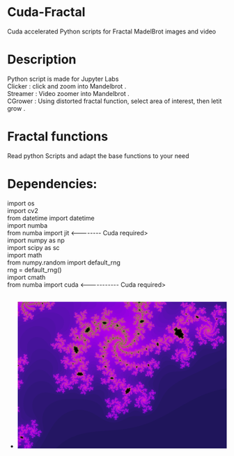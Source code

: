 # Cuda-Fractal
 Cuda accelerated Python scripts for Fractal MadelBrot images and video<br>

# Description
 Python script is made for Jupyter Labs<BR>
Clicker : click and zoom into Mandelbrot .<BR>
Streamer : Video zoomer into Mandelbrot .<BR>
CGrower : Using distorted fractal function, select area of interest, then letit grow .<BR>
# Fractal functions
Read python Scripts and adapt the base functions to your need<br>
# Dependencies:
import os <br>
import cv2 <br>
from datetime import datetime <br>
import numba <br>
from numba import jit  <-------- Cuda required> <br>
import numpy as np <br>
import scipy as sc <br>
import math <br>
from numpy.random import default_rng <br>
rng = default_rng() <br>
import cmath <br>
from numba import cuda <----------- Cuda required> <br> <br>

+ ![Board](/output/MandelZoom1.png?raw=false)<BR>

